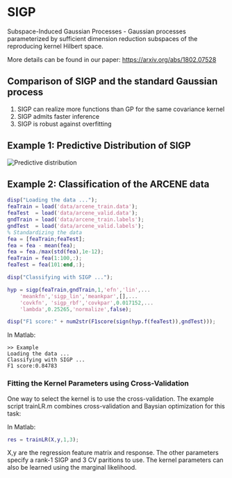 # SIGP
Subspace-Induced Gaussian Processes - Gaussian processes parameterized by sufficient dimension reduction subspaces of the reproducing kernel Hilbert space.

More details can be found in our paper: https://arxiv.org/abs/1802.07528

## Comparison of SIGP and the standard Gaussian process
1. SIGP can realize more functions than GP for the same covariance kernel
2. SIGP admits faster inference
3. SIGP is robust against overfitting

## Example 1: Predictive Distribution of SIGP
![Predictive distribution](ex2.png=250x250 "Example 2")

## Example 2: Classification of the ARCENE data

```matlab
disp("Loading the data ...");
feaTrain = load('data/arcene_train.data');
feaTest  = load('data/arcene_valid.data');
gndTrain = load('data/arcene_train.labels');
gndTest  = load('data/arcene_valid.labels');
% Standardizing the data
fea = [feaTrain;feaTest];
fea = fea - mean(fea);
fea = fea./max(std(fea),1e-12);
feaTrain = fea(1:100,:);
feaTest = fea(101:end,:);

disp("Classifying with SIGP ...");

hyp = sigp(feaTrain,gndTrain,1,'efn','lin',...
    'meankfn','sigp_lin','meankpar',[],...
    'covkfn', 'sigp_rbf','covkpar',0.017152,...
    'lambda',0.25265,'normalize',false);

disp("F1 score:" + num2str(F1score(sign(hyp.f(feaTest)),gndTest)));
```

In Matlab:
```
>> Example
Loading the data ...
Classifying with SIGP ...
F1 score:0.84783
```

### Fitting the Kernel Parameters using Cross-Validation
One way to select the kernel is to use the cross-validation. The example script trainLR.m combines cross-validation and Baysian optimization for this task:

In Matlab:
```matlab
res = trainLR(X,y,1,3);
```
X,y are the regression feature matrix and response. The other parameters specify a rank-1 SIGP and 3 CV paritions to use. 
The kernel parameters can also be learned using the marginal likelihood.


